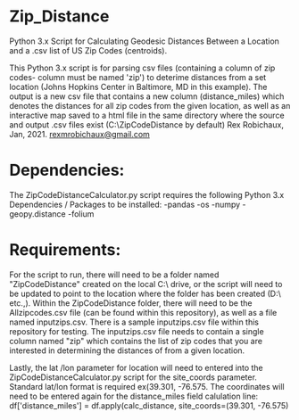 # Zip_Distance
Python 3.x Script for Calculating Geodesic Distances Between a Location and a .csv list of US Zip Codes (centroids).

This Python 3.x script is for parsing csv files (containing a column of zip codes- column must be named 'zip') to 
deterime distances from a set location (Johns Hopkins Center in Baltimore, MD in this example). The output is a new csv file that 
contains a new column (distance_miles) which denotes the distances for all zip codes from the given location, as well as an
interactive map saved to a html file in the same directory where the source and output .csv files exist (C:\ZipCodeDistance by default)
Rex Robichaux, Jan, 2021. rexmrobichaux@gmail.com


# Dependencies:
The ZipCodeDistanceCalculator.py script requires the following Python 3.x Dependencies / Packages to be installed:
-pandas
-os
-numpy
-geopy.distance
-folium

# Requirements: 
For the script to run, there will need to be a folder named "ZipCodeDistance" created on the local C:\ drive, or the script will need to
be updated to point to the location where the folder has been created (D:\ etc.,). Within the ZipCodeDistance folder, there will need to 
be the Allzipcodes.csv file (can be found within this repository), as well as a file named inputzips.csv. There is a sample inputzips.csv
file within this repository for testing. The inputzips.csv file needs to contain a single column named "zip" which contains the list of 
zip codes that you are interested in determining the distances of from a given location. 

Lastly, the lat /lon parameter for location will need to entered into the ZipCodeDistanceCalculator.py script for the site_coords parameter. 
Standard lat/lon format is required ex(39.301, -76.575. The coordinates will need to be entered again for the distance_miles field calulation line: 
df['distance_miles'] = df.apply(calc_distance, site_coords=(39.301, -76.575)


